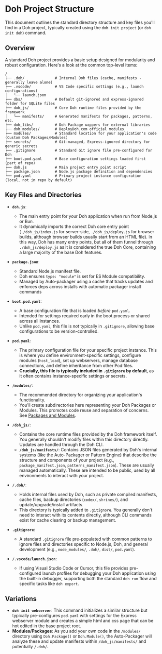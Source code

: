 # Doh Project Structure

This document outlines the standard directory structure and key files you'll find in a Doh project, typically created using the `doh init project` (or `doh init doh`) command.

## Overview

A standard Doh project provides a basic setup designed for modularity and robust configuration. Here's a look at the common top-level items:

```
/
├── .doh/              # Internal Doh files (cache, manifests - generally leave alone)
├── .vscode/           # VS Code specific settings (e.g., launch configurations)
│   └── launch.json
├── dbs/               # Default git-ignored and express-ignored folder for SQLite files
├── doh_js/            # Core Doh runtime files provided by the framework
│   └── manifests/     # Generated manifests for packages, patterns, etc.
├── doh_libs/          # Doh Package wappers for external libraries
├── doh_modules/       # DeployDoh.com official modules
├── modules/           # Standard location for your application's code (Custom Doh Packages/Modules)
├── secrets/           # Git-managed, Express-ignored directory for generic secrets
├── .gitignore         # Standard Git ignore file pre-configured for Doh
├── boot.pod.yaml      # Base configuration settings loaded first (part of repo)
├── doh.js             # Main project entry point script
├── package.json       # Node.js package definition and dependencies
└── pod.yaml           # Primary project instance configuration (local, not in repo by default)
```

## Key Files and Directories

*   **`doh.js`**:
    *   The main entry point for your Doh application when run from Node.js or Bun.
    *   It dynamically imports the correct Doh core entry point (`./doh_js/index.js` for server-side, `./doh_js/deploy.js` for browser builds, although browser builds usually start from an HTML file). In this way, Doh has many entry points, but all of them funnel through `./doh_js/deploy.js` as it is considered the true Doh Core, containing a large majority of the base Doh features.

*   **`package.json`**:
    *   Standard Node.js manifest file.
    *   Doh ensures `type: "module"` is set for ES Module compatibility.
    *   Managed by Auto-packager using a cache that tracks updates and enforces deps across installs with automatic packager install commands

*   **`boot.pod.yaml`**:
    *   A base configuration file that is loaded *before* `pod.yaml`.
    *   Intended for settings required early in the boot process or shared across all instances.
    *   Unlike `pod.yaml`, this file is *not* typically in `.gitignore`, allowing base configurations to be version-controlled.

*   **`pod.yaml`**:
    *   The primary configuration file for your specific project instance. This is where you define environment-specific settings, configure modules (`host_load`), set up webservers, manage database connections, and define inheritance from other Pod files.
    *   **Crucially, this file is typically included in `.gitignore` by default**, as it often contains instance-specific settings or secrets.

*   **`/modules/`**:
    *   The recommended directory for organizing your application's functionality.
    *   You'll create subdirectories here representing your Doh Packages or Modules. This promotes code reuse and separation of concerns. See [Packages and Modules](/docs/core/packages).

*   **`/doh_js/`**:
    *   Contains the core runtime files provided by the Doh framework itself. You generally shouldn't modify files within this directory directly. Updates are handled through the Doh CLI.
    *   **`/doh_js/manifests/`**: Contains JSON files generated by Doh's internal systems (like the Auto-Packager or Pattern Engine) that describe the structure and components of your project (e.g., `package_manifest.json`, `patterns_manifest.json`). These are usually managed automatically. These are intended to be public, used by all environments to interact with your project.

*   **`/.doh/`**:
    *   Holds internal files used by Doh, such as private compiled manifests, cache files, backup directories (`codex/`, `shrines/`), and update/upgrade/install artifacts.
    *   This directory is typically added to `.gitignore`. You generally don't need to interact with its contents directly, although CLI commands exist for cache clearing or backup management.

*   **`.gitignore`**:
    *   A standard `.gitignore` file pre-populated with common patterns to ignore files and directories specific to Node.js, Doh, and general development (e.g., `node_modules/`, `.doh/`, `dist/`, `pod.yaml`).

*   **`/.vscode/launch.json`**:
    *   If using Visual Studio Code or Cursor, this file provides pre-configured launch profiles for debugging your Doh application using the built-in debugger, supporting both the standard `doh run` flow and specific tasks like `doh export`.

## Variations

*   **`doh init webserver`**: This command initializes a similar structure but typically pre-configures `pod.yaml` with settings for the Express webserver module and creates a simple html and css page that can be hot edited in the base project root.
*   **Modules/Packages**: As you add your own code in the `/modules/` directory using `Doh.Package()` or `Doh.Module()`, the Auto-Packager will analyze these and update manifests within `/doh_js/manifests/` and potentially `/.doh/`. 